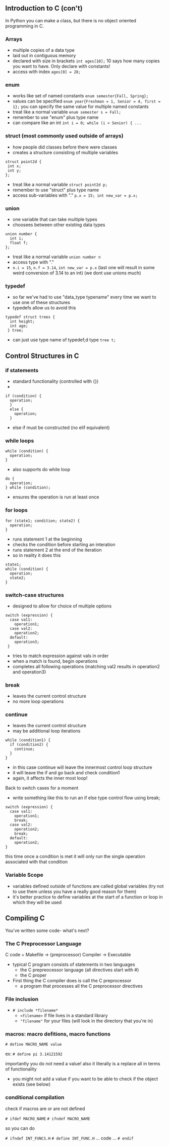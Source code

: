 ## Introduction to C (con't)

In Python you can make a class, but there is no object oriented programming in C.

### Arrays
  - multiple copies of a data type
  - laid out in contiguous memory
  - declared with size in brackets `int ages[10];` 10 says how many copies you want to have. Only declare with constants!
  - access with index `ages[0] = 28;`
 
### enum
  - works like set of named constants `enum semester{Fall, Spring};`
  - values can be specified `enum year{Freshman = 1, Senior = 4, first = 1};` you can specify the same value for multiple named constants
  - treat like a normal variable `enum semester s = Fall;`
  - remember to use "enum" plus type name
  - can compare like an int `int i = 0; while (i < Senior) { ...`

### struct (most commonly used outside of arrays)
  - how people did classes before there were classes
  - creates a structure consisting of multiple variables
 
 ```
 struct point2d {
  int x;
  int y;
 };
 ```
 
  - treat like a normal variable `struct point2d p;`
  - remember to use "struct" plus type name
  - access sub-variables with "." `p.x = 15; int new_var = p.x;`

### union 
  - one variable that can take multiple types
  - choosees between other existing data types

```
union number {
  int i;
  float f;
};
```

  - treat like a normal variable `union number n`
  - access type with "."
  - `n.i = 15`, `n.f = 3.14`, `int new_var = p.x` (last one will result in some weird conversion of 3.14 to an int) (we dont use unions much)


### typedef
  - so far we've had to use "data_type typename" every time we want to use one of these structures
  - typedefs allow us to avoid this
 
```
typedef struct trees {
  int height;
  int age;
 } tree;
```
  - can just use type name of typedef;d type `tree t;`
  
  
## Control Structures in C

### if statements
  - standard functionality (controlled with {}) 
  - 
```
if (condition) { 
  operation; 
  } 
  else { 
    operation; 
  }   
```
  - else if must be constructed (no elif equivalent)

### while loops
```
while (condition) {
  operation;
}
```
  - also supports do while loop

```
do {
  operation;
} while (condition);
```
  - ensures the operation is run at least once


### for loops
```
for (state1; condition; state2) {
  operation;
}
```
  - runs statement 1 at the beginning
  - checks the condition before starting an interation
  - runs statement 2 at the end of the iteration
  - so in reality it does this
```
state1;
while (condition) {
  operation;
  state2;
}
```


### switch-case structures
  - designed to allow for choice of multiple options

```
switch (expression) {
  case val1:
    operation1;
  case val2:
    operation2;
  default:
    operation3;
 }
```
  - tries to match expression against vals in order
  - when a match is found, begin operations
  - completes all following operations (matching val2 results in operation2 and operation3)

### break
  - leaves the current control structure
  - no more loop operations
 
### continue
  - leaves the current control structure
  - may be additional loop iterations
```
while (condition1) {
  if (condition2) {
    continue;
  }
}
```
  - in this case continue will leave the innermost control loop structure
  - it will leave the if and go back and check condition1
  - again, it affects the inner most loop! 


Back to switch cases for a moment
  - write something like this to run an if else type control flow using break;

```
switch (expression) {
  case val1:
    operation1;
    break;
  case val2:
    operation2;
    break;
  default:
    operation2;
}
```
this time once a condition is met it will only run the single operation associated with that condition


### Variable Scope
- variables defined outside of functions are called global variables (try not to use them unless you have a really good reason for them)
- it's better practice to define variables at the start of a function or loop in which they will be used


## Compiling C

You've written some code- what's next?

### The C Preprocessor Language

C code + Makefile -> (preprocessor) Compiler -> Executable 

- typical C program consists of statements in two languages
  - the C prepreocessor language (all directives start with #)
  - the C proper
- First thing the C compiler does is call the C preprocessor
  - a program that processes all the C preprocessor directives

### File inclusion

- `# include *filename*`
  - `<filename>` if file lives in a standard library 
  - `"filename"` for your files (will look in the directory that you're in)

### macros: macro defitions, macro functions

`# define MACRO_NAME value`

ex: `# define pi 3.14121592`

importantly you do not need a value! also it literally is a replace all in terms of functionality
  - you might not add a value if you want to be able to check if the object exists (see below)

### conditional compilation

check if macros are or are not defined

`# ifdef MACRO_NAME`
`# ifndef MACRO_NAME`

so you can do

`# ifndef INT_FUNCS.H`
`# define INT_FUNC.H`
... code ...
`# endif`











































